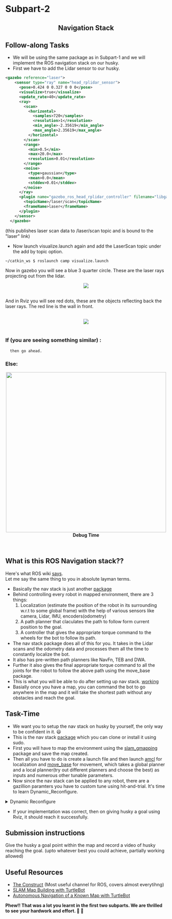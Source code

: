 # Subpart-2
<h2 align="center"> Navigation Stack </h2>

## Follow-along Tasks

- We will be using the same package as in Subpart-1 and we will implement the ROS navigation stack on our husky.  
- First we have to add the Lidar sensor to our husky. 
```xml
<gazebo reference="laser">
    <sensor type="ray" name="head_rplidar_sensor">
      <pose>0.424 0 0.327 0 0 0</pose>
      <visualize>true</visualize>
      <update_rate>40</update_rate>
      <ray>
        <scan>
          <horizontal>
            <samples>720</samples>
            <resolution>1</resolution>
            <min_angle>-2.35619</min_angle>
            <max_angle>2.35619</max_angle>
          </horizontal>
        </scan>
        <range>
          <min>0.5</min>
          <max>20.0</max>
          <resolution>0.01</resolution>
        </range>
        <noise>
          <type>gaussian</type>
          <mean>0.0</mean>
          <stddev>0.01</stddev>
        </noise>
      </ray>
      <plugin name="gazebo_ros_head_rplidar_controller" filename="libgazebo_ros_laser.so">
        <topicName>/laser/scan</topicName>
        <frameName>laser</frameName>
      </plugin>
    </sensor>
  </gazebo>
```
(this publishes laser scan data to /laser/scan topic and is bound to the "laser" link)  

- Now launch visualize.launch again and add the LaserScan topic under the add by topic option.

```bash
~/catkin_ws $ roslaunch camp visualize.launch
```

Now in gazebo you will see a blue 3 quarter circle. These are the laser rays projecting out from the lidar.   

<p align="center"><img src="https://github.com/san2130/ROS-Specialization-22/blob/main/week3/media/Screenshot%20from%202022-07-16%2003-39-46.png"/><br><br></p>

And in Rviz you will see red dots, these are the objects reflecting back the laser rays. The red line is the wall in front.

<p align="center"> <br> <img src="https://github.com/san2130/ROS-Specialization-22/blob/main/week3/media/Screenshot%20from%202022-07-16%2003-40-30.png"/>
<br><br>  

### If (you are seeing something similar) :
      then go ahead.
### Else:

<p align="center">
    <img src="https://c.tenor.com/pPKOYQpTO8AAAAAM/monkey-developer.gif" width=500/><br><b>Debug Time</b>
</p>
<br>  

## What is this ROS Navigation stack??  
Here's what ROS wiki [says](http://wiki.ros.org/navigation).  
Let me say the same thing to you in absolute layman terms. 
- Basically the nav stack is just another [package](https://github.com/ros-planning/navigation) 
- Behind controlling every robot in mapped environment, there are 3 things:
   1. Localization (estimate the position of the robot in its surrounding w.r.t to some global frame) with the help of various sensors like camera, Lidar, IMU, encoders(odometry)
   2. A path planner that claculates the path to follow form current position to the goal.
   3. A controller that gives the appropriate torque command to the wheels for the bot to follow its path.
- The nav stack package does all of this for you. It takes in the Lidar scans and the odometry data and processes them all the time to constantly localize the bot.  
- It also has pre-written path planners like NavFn, TEB and DWA. 
- Further it also gives the final appropriate torque command to all the joints for the robot to follow the above path using the move_base package.  
- This is what you will be able to do after setting up nav stack. [working](https://www.youtube.com/watch?v=V32rff0pQy4)
- Basially once you have a map, you can command the bot to go anywhere in the map and it will take the shortest path without any obstacles and reach the goal.

## Task-Time
- We want you to setup the nav stack on husky by yourself, the only way to be confident in it. :smiley: 
- This is the nav stack [package](https://github.com/ros-planning/navigation) which you can clone or install it using sudo.  
- First you will have to map the environment using the [slam_gmapping](http://wiki.ros.org/gmapping) package and save the map created. 
- Then all you have to do is create a launch file and then launch [amcl](http://wiki.ros.org/amcl) for localization and [move_base](http://wiki.ros.org/move_base) for movement, which takes a global planner and a local planner(try out different planners and choose the best) as inputs and numerous other tunable parameters.  
- Now since the nav stack can be applied to any robot, there are a gazillion paramters you have to custom tune using hit-and-trial. It's time to learn Dynamic_Reconfigure.
<details>
<summary>Dynamic Reconfigure</summary>
<br>
    <h2> Dynamic Reconfigure</h2>  
I guess you already know what this does - instead of manually tuning parameters ike PID constants for example, by stopping and restarting the simulation very time, you can directly change those parameters online, **on-the-fly**.  (Makes our life so so much easier :sweat_smile:)  
  
Fire up a terminal and open rqt  
```bash
rqt
```  
Now under the plugins tab -> Configuration -> Dynamic Reconfigure  
<p align="center"><img src="https://github.com/san2130/ROS-Specialization-22/blob/main/week3/media/Screenshot%20from%202022-07-17%2002-01-24.png"/><br><i>Dynamic Reconfigure</i></p><br><br>

Now you should be able to see tunable nodes on the left, click on them and you will find all the tunable parameters with sliders.  

<p align="center"><img src="https://user-images.githubusercontent.com/6259829/62143462-50436500-b2f0-11e9-9812-6d105f8476bf.png"/></p><br><br>
</details>  

- If your implementation was correct, then on giving husky a goal using Rviz, it should reach it successfully.  

## Submission instructions  
Give the husky a goal point within the map and record a video of husky reaching the goal. (upto whatever best you could achieve, partially working allowed)

## Useful Resources  
- [The Construct](https://www.youtube.com/channel/UCt6Lag-vv25fTX3e11mVY1Q)  (Most useful channel for ROS, covers almost everytihng)
- [SLAM Map Building with TurtleBot](http://wiki.ros.org/turtlebot_navigation/Tutorials/Build%20a%20map%20with%20SLAM)
- [Autonomous Navigation of a Known Map with TurtleBot](http://wiki.ros.org/turtlebot_navigation/Tutorials/Autonomously%20navigate%20in%20a%20known%20map)

**Phew!! That was a lot you learnt in the first two subparts. We are thrilled to see your hardwork and effort. :clap: :clap:**  
